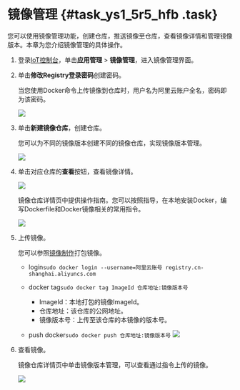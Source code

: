 # 镜像管理 {#task_ys1_5r5_hfb .task}

您可以使用镜像管理功能，创建仓库，推送镜像至仓库，查看镜像详情和管理镜像版本。本章为您介绍镜像管理的具体操作。

1.  登录[IoT控制台](https://iot.console.aliyun.com)，单击**应用管理** \> **镜像管理**，进入镜像管理界面。 
2.  单击**修改Registry登录密码**创建密码。 

    当您使用Docker命令上传镜像到仓库时，用户名为阿里云账户全名，密码即为该密码。

    ![](http://static-aliyun-doc.oss-cn-hangzhou.aliyuncs.com/assets/img/22198/153968818813303_zh-CN.png)

3.  单击**新建镜像仓库**，创建仓库。 

    您可以为不同的镜像版本创建不同的镜像仓库，实现镜像版本管理。

    ![](http://static-aliyun-doc.oss-cn-hangzhou.aliyuncs.com/assets/img/22198/153968818813304_zh-CN.png)

4.  单击对应仓库的**查看**按钮，查看镜像详情。 

    ![](http://static-aliyun-doc.oss-cn-hangzhou.aliyuncs.com/assets/img/22198/153968818913305_zh-CN.png)

    镜像仓库详情页中提供操作指南。您可以按照指导，在本地安装Docker，编写Dockerfile和Docker镜像相关的常用指令。

    ![](http://static-aliyun-doc.oss-cn-hangzhou.aliyuncs.com/assets/img/22198/153968818913306_zh-CN.png)

5.  上传镜像。 

    您可以参照[镜像制作](cn.zh-CN/应用管理/应用开发/镜像制作.md#)打包镜像。

    -   login`sudo docker login --username=阿里云账号 registry.cn-shanghai.aliyuncs.com`
    -   docker tag`sudo docker tag ImageId 仓库地址:镜像版本号`

        -   ImageId：本地打包的镜像ImageId。
        -   仓库地址：该仓库的公网地址。
        -   镜像版本号：上传至该仓库的本镜像的版本号。
    -   push docker`sudo docker push 仓库地址:镜像版本号`
    ![](http://static-aliyun-doc.oss-cn-hangzhou.aliyuncs.com/assets/img/22198/153968818913307_zh-CN.png)

6.  查看镜像。 

    镜像仓库详情页中单击镜像版本管理，可以查看通过指令上传的镜像。

    ![](http://static-aliyun-doc.oss-cn-hangzhou.aliyuncs.com/assets/img/22198/153968818913308_zh-CN.png)


